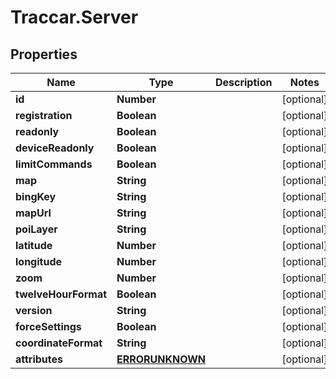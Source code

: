 # Traccar.Server

## Properties
Name | Type | Description | Notes
------------ | ------------- | ------------- | -------------
**id** | **Number** |  | [optional] 
**registration** | **Boolean** |  | [optional] 
**readonly** | **Boolean** |  | [optional] 
**deviceReadonly** | **Boolean** |  | [optional] 
**limitCommands** | **Boolean** |  | [optional] 
**map** | **String** |  | [optional] 
**bingKey** | **String** |  | [optional] 
**mapUrl** | **String** |  | [optional] 
**poiLayer** | **String** |  | [optional] 
**latitude** | **Number** |  | [optional] 
**longitude** | **Number** |  | [optional] 
**zoom** | **Number** |  | [optional] 
**twelveHourFormat** | **Boolean** |  | [optional] 
**version** | **String** |  | [optional] 
**forceSettings** | **Boolean** |  | [optional] 
**coordinateFormat** | **String** |  | [optional] 
**attributes** | [**ERRORUNKNOWN**](ERRORUNKNOWN.md) |  | [optional] 


